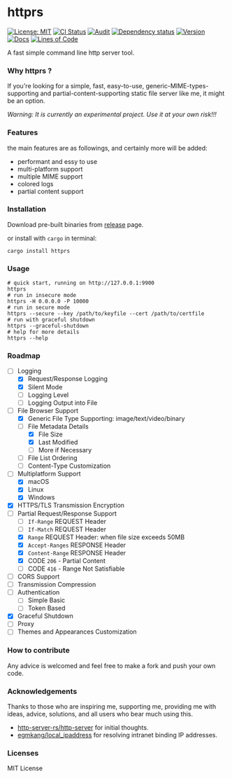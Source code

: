 # httprs

[![License: MIT](https://img.shields.io/badge/License-MIT-yellow.svg)](https://github.com/10fish/httprs/blob/main/LICENSE.txt)
[![CI Status](https://github.com/10fish/httprs/actions/workflows/ci.yml/badge.svg)](https://github.com/10fish/httprs/actions/workflows/ci.yml)
[![Audit](https://github.com/10fish/httprs/actions/workflows/audit.yml/badge.svg)](https://github.com/10fish/httprs/actions/workflows/audit.yml)
[![Dependency status](https://deps.rs/repo/github/10fish/httprs/status.svg)](https://deps.rs/repo/github/10fish/httprs)
[![Version](https://img.shields.io/crates/v/httprs.svg)](https://crates.io/crates/httprs)
[![Docs](https://docs.rs/httprs/badge.svg)](https://docs.rs/httprs)
[![Lines of Code](https://tokei.rs/b1/github/10fish/httprs)](https://github.com/10fish/httprs)

A fast simple command line http server tool. 

### Why httprs ?
If you're looking for a simple, fast, easy-to-use, generic-MIME-types-supporting 
and partial-content-supporting static file server like me, it might be an option.

*Warning: It is currently an experimental project. Use it at your own risk!!!*

### Features
the main features are as followings, and certainly more will be added:
- performant and essy to use
- multi-platform support
- multiple MIME support
- colored logs
- partial content support

### Installation
Download pre-built binaries from [release](https://github.com/10fish/httprs/releases) page.

or install with `cargo` in terminal:
```shell
cargo install httprs
```

### Usage
```shell
# quick start, running on http://127.0.0.1:9900
httprs
# run in insecure mode
httprs -H 0.0.0.0 -P 10000
# run in secure mode
httprs --secure --key /path/to/keyfile --cert /path/to/certfile
# run with graceful shutdown
httprs --graceful-shutdown
# help for more details
httprs --help
```

### Roadmap

- [ ] Logging
    - [x] Request/Response Logging
    - [x] Silent Mode
    - [ ] Logging Level
    - [ ] Logging Output into File
- [ ] File Browser Support
    - [x] Generic File Type Supporting: image/text/video/binary
    - [ ] File Metadata Details
      - [x] File Size
      - [x] Last Modified
      - [ ] More if Necessary
    - [ ] File List Ordering
    - [ ] Content-Type Customization
- [ ] Multiplatform Support
    - [x] macOS
    - [x] Linux
    - [x] Windows
- [x] HTTPS/TLS Transmission Encryption
- [ ] Partial Request/Response Support
    - [ ] `If-Range` REQUEST Header
    - [ ] `If-Match` REQUEST Header
    - [x] `Range` REQUEST Header: when file size exceeds 50MB
    - [x] `Accept-Ranges` RESPONSE Header
    - [x] `Content-Range` RESPONSE Header
    - [x] CODE `206` - Partial Content
    - [ ] CODE `416` - Range Not Satisfiable
- [ ] CORS Support
- [ ] Transmission Compression
- [ ] Authentication
  - [ ] Simple Basic
  - [ ] Token Based
- [x] Graceful Shutdown
- [ ] Proxy
- [ ] Themes and Appearances Customization

### How to contribute
Any advice is welcomed and feel free to make a fork and push your own code.

### Acknowledgements
Thanks to those who are inspiring me, supporting me, providing me with ideas, advice, solutions, and all users who bear much using this.
- [http-server-rs/http-server](https://github.com/http-server-rs/http-server) for initial thoughts.
- [egmkang/local_ipaddress](https://github.com/egmkang/local_ipaddress) for resolving intranet binding IP addresses.

### Licenses

MIT License
